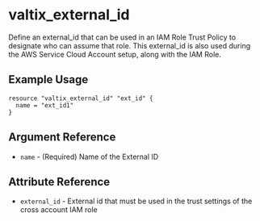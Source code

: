 # valtix_external_id
Define an external_id that can be used in an IAM Role Trust Policy to designate who can assume that role. This external_id is also used during the AWS Service Cloud Account setup, along with the IAM Role.

## Example Usage
```hcl
resource "valtix_external_id" "ext_id" {
  name = "ext_id1"
}
```

## Argument Reference
* `name` - (Required) Name of the External ID

## Attribute Reference
* `external_id` - External id that must be used in the trust settings of the cross account IAM role